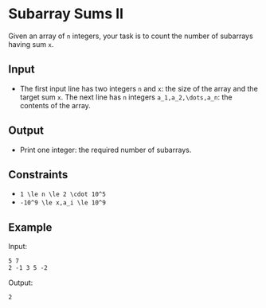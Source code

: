 # Subarray Sums II 

Given an array of ```n``` integers, your task is to count the number of subarrays having sum ```x```.
## Input
- The first input line has two integers ```n``` and ```x```: the size of the array and the target sum ```x```.
The next line has ```n``` integers ```a_1,a_2,\dots,a_n```: the contents of the array.
## Output
- Print one integer: the required number of subarrays.
## Constraints

- ```1 \le n \le 2 \cdot 10^5```
- ```-10^9 \le x,a_i \le 10^9```

## Example
Input:
```
5 7
2 -1 3 5 -2
```

Output:
```
2
```
